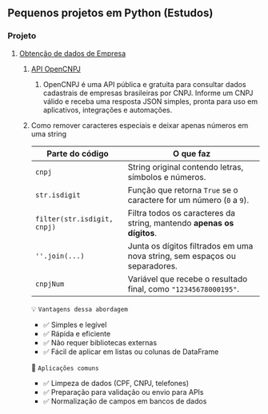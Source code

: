 ## Pequenos projetos em Python (Estudos)

### Projeto
1. [Obtenção de dados de Empresa]('')
    1. [API OpenCNPJ](https://opencnpj.org/)
        1. OpenCNPJ é uma API pública e gratuita para consultar dados cadastrais de empresas brasileiras por CNPJ. Informe um CNPJ válido e receba uma resposta JSON simples, pronta para uso em aplicativos, integrações e automações.
        
    2. Como remover caracteres especiais e deixar apenas números em uma string

       | Parte do código             | O que faz                                                |
       | --------------------------- | ---------------------------------------------------------------- |
       | `cnpj`                      | String original contendo letras, símbolos e números.|
       | `str.isdigit`               | Função que retorna `True` se o caractere for um número (`0` a `9`). |
       | `filter(str.isdigit, cnpj)` | Filtra todos os caracteres da string, mantendo **apenas os dígitos**. |
       | `''.join(...)`              | Junta os dígitos filtrados em uma nova string, sem espaços ou separadores. |
       | `cnpjNum`                   | Variável que recebe o resultado final, como `"12345678000195"`.



       💡 `Vantagens dessa abordagem`
        - ✅ Simples e legível
        - ✅ Rápida e eficiente
        - ✅ Não requer bibliotecas externas
        - ✅ Fácil de aplicar em listas ou colunas de DataFrame  
          

        🧪 `Aplicações comuns`
        - ✅ Limpeza de dados (CPF, CNPJ, telefones)
        - ✅ Preparação para validação ou envio para APIs
        - ✅ Normalização de campos em bancos de dados

